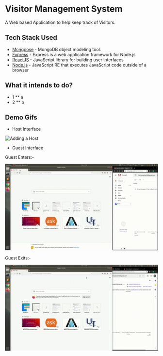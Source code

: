 # Visitor Management System

A Web based Application to help keep track of Visitors.
 
## Tech Stack Used

* [Mongoose](https://mongoosejs.com/) - MongoDB object modeling tool.
* [Express](https://expressjs.com/) - Express is a web application framework for Node.js
* [ReactJS](https://reactjs.org/) - JavaScript library for building user interfaces
* [Node,js](https://nodejs.org/en/about/) - JavaScript RE that executes JavaScript code outside of a browser

## What it intends to do?

* 1
** a
* 2
** b
## Demo Gifs

* Host Interface

![Adding a Host](demo_gifs/hostdemo.gif)

* Guest Interface

Guest Enters:-

![Guest Enters](demo_gifs/guestenter.gif)

Guest Exits:-

![Guest Exits](demo_gifs/guestexit.gif)
